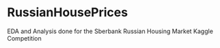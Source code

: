# RussianHousePrices
EDA and Analysis done for the Sberbank Russian Housing Market Kaggle Competition
